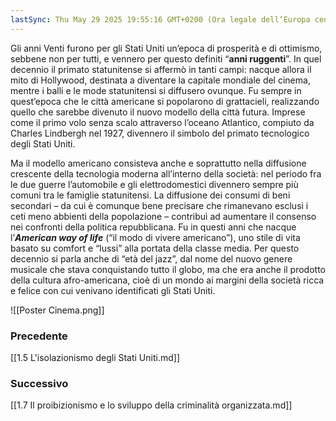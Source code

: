 ```yaml
---
lastSync: Thu May 29 2025 19:55:16 GMT+0200 (Ora legale dell’Europa centrale)
---
```

Gli anni Venti furono per gli Stati Uniti un’epoca di prosperità e di ottimismo, sebbene non per tutti, e vennero per questo definiti “**anni ruggenti**”. In quel decennio il primato statunitense si affermò in tanti campi: nacque allora il mito di Hollywood, destinata a diventare la capitale mondiale del cinema, mentre i balli e le mode statunitensi si diffusero ovunque. Fu sempre in quest’epoca che le città americane si popolarono di grattacieli, realizzando quello che sarebbe divenuto il nuovo modello della città futura. Imprese come il primo volo senza scalo attraverso l’oceano Atlantico, compiuto da Charles Lindbergh nel 1927, divennero il simbolo del primato tecnologico degli Stati Uniti.

Ma il modello americano consisteva anche e soprattutto nella diffusione crescente della tecnologia moderna all’interno della società: nel periodo fra le due guerre l’automobile e gli elettrodomestici divennero sempre più comuni tra le famiglie statunitensi. La diffusione dei consumi di beni secondari – da cui è comunque bene precisare che rimanevano esclusi i ceti meno abbienti della popolazione – contribuì ad aumentare il consenso nei confronti della politica repubblicana. Fu in questi anni che nacque l’***American way of life*** (“il modo di vivere americano”), uno stile di vita basato su comfort e “lussi” alla portata della classe media. Per questo decennio si parla anche di “età del jazz”, dal nome del nuovo genere musicale che stava conquistando tutto il globo, ma che era anche il prodotto della cultura afro-americana, cioè di un mondo ai margini della società ricca e felice con cui venivano identificati gli Stati Uniti.

![[Poster Cinema.png]]


### Precedente
[[1.5 L'isolazionismo degli Stati Uniti.md]]

### Successivo
[[1.7 Il proibizionismo e lo sviluppo della criminalità organizzata.md]]